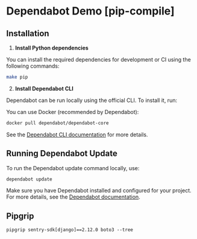 # Dependabot Demo [pip-compile]

## Installation

1. **Install Python dependencies**

You can install the required dependencies for development or CI using the following commands:

```bash
make pip
```

2. **Install Dependabot CLI**

Dependabot can be run locally using the official CLI. To install it, run:

You can use Docker (recommended by Dependabot):

```bash
docker pull dependabot/dependabot-core
```

See the [Dependabot CLI documentation](https://github.com/dependabot/dependabot-core#usage) for more details.

## Running Dependabot Update

To run the Dependabot update command locally, use:

```bash
dependabot update
```

Make sure you have Dependabot installed and configured for your project. For more details, see the [Dependabot documentation](https://docs.github.com/en/code-security/supply-chain-security/keeping-your-dependencies-updated-automatically/configuration-options-for-dependency-updates).


## Pipgrip

```
pipgrip sentry-sdk[django]==2.12.0 boto3 --tree
```